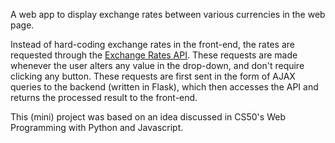 A web app to display exchange rates between various currencies in the web page.

Instead of hard-coding exchange rates in the front-end, the rates are requested through the [Exchange Rates API](https://exchangeratesapi.io/). These requests are made whenever the user alters any value in the drop-down, and don't require clicking any button. These requests are first sent in the form of AJAX queries to the backend (written in Flask), which then accesses the API and returns the processed result to the front-end.

This (mini) project was based on an idea discussed in CS50's Web Programming with Python and Javascript.